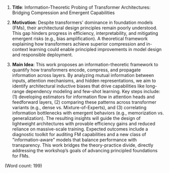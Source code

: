 1. **Title**: Information-Theoretic Probing of Transformer Architectures: Bridging Compression and Emergent Capabilities  

2. **Motivation**: Despite transformers' dominance in foundation models (FMs), their architectural design principles remain poorly understood. This gap hinders progress in efficiency, interpretability, and mitigating emergent risks (e.g., bias amplification). A theoretical framework explaining how transformers achieve superior compression and in-context learning could enable principled improvements in model design and responsible deployment.  

3. **Main Idea**: This work proposes an information-theoretic framework to quantify how transformers encode, compress, and propagate information across layers. By analyzing mutual information between inputs, attention mechanisms, and hidden representations, we aim to identify architectural inductive biases that drive capabilities like long-range dependency modeling and few-shot learning. Key steps include: (1) developing estimators for information flow in attention heads and feedforward layers, (2) comparing these patterns across transformer variants (e.g., dense vs. Mixture-of-Experts), and (3) correlating information bottlenecks with emergent behaviors (e.g., memorization vs. generalization). The resulting insights will guide the design of lightweight architectures with provable efficiency gains and reduced reliance on massive-scale training. Expected outcomes include a diagnostic toolkit for auditing FM capabilities and a new class of "information-aware" models that balance performance with transparency. This work bridges the theory-practice divide, directly addressing the workshop’s goals of advancing principled foundations for FMs.  

(Word count: 199)